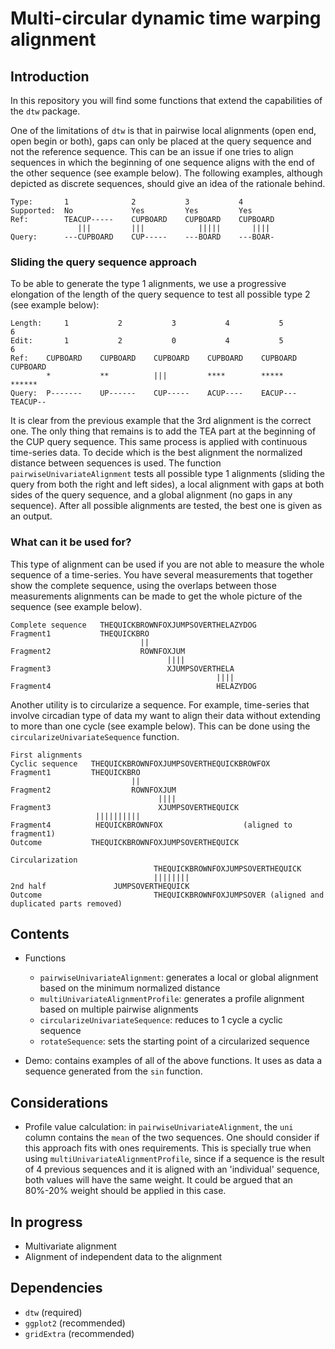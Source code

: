 # Multi-circular dynamic time warping alignment

## Introduction

In this repository you will find some functions that extend the capabilities of the `dtw` package. 

One of the limitations of `dtw` is that in pairwise local alignments (open end, open begin or both), gaps can only be placed at the query sequence and not the reference sequence. This can be an issue if one tries to align sequences in which the beginning of one sequence aligns with the end of the other sequence (see example below). The following examples, although depicted as discrete sequences, should give an idea of the rationale behind.

```
Type:       1              2           3           4
Supported:  No             Yes         Yes         Yes
Ref:        TEACUP-----    CUPBOARD    CUPBOARD    CUPBOARD
               |||         |||            |||||       ||||
Query:      ---CUPBOARD    CUP-----    ---BOARD    ---BOAR-
```

### Sliding the query sequence approach

To be able to generate the type 1 alignments, we use a progressive elongation of the length of the query sequence to test all possible type 2 (see example below):

```
Length:     1           2           3           4           5           6        
Edit:       1           2           0           4           5           6       
Ref:    CUPBOARD    CUPBOARD    CUPBOARD    CUPBOARD    CUPBOARD    CUPBOARD               
        *           **          |||         ****        *****       ******         
Query:  P-------    UP------    CUP-----    ACUP----    EACUP---    TEACUP--
```

It is clear from the previous example that the 3rd alignment is the correct one. The only thing that remains is to add the TEA part at the beginning of the CUP query sequence. This same process is applied with continuous time-series data. To decide which is the best alignment the normalized distance between sequences is used. The function `pairwiseUnivariateAlignment` tests all possible type 1 alignments (sliding the query from both the right and left sides), a local alignment with gaps at both sides of the query sequence, and a global alignment (no gaps in any sequence). After all possible alignments are tested, the best one is given as an output.

### What can it be used for?

This type of alignment can be used if you are not able to measure the whole sequence of a time-series. You have several measurements that together show the complete sequence, using the overlaps between those measurements alignments can be made to get the whole picture of the sequence (see example below).

```
Complete sequence   THEQUICKBROWNFOXJUMPSOVERTHELAZYDOG
Fragment1           THEQUICKBRO
                             ||
Fragment2                    ROWNFOXJUM
                                   ||||
Fragment3                          XJUMPSOVERTHELA    
                                              ||||
Fragment4                                     HELAZYDOG
```

Another utility is to circularize a sequence. For example, time-series that involve circadian type of data my want to align their data without extending to more than one cycle (see example below). This can be done using the `circularizeUnivariateSequence` function.

```
First alignments
Cyclic sequence   THEQUICKBROWNFOXJUMPSOVERTHEQUICKBROWFOX
Fragment1         THEQUICKBRO
                           ||
Fragment2                  ROWNFOXJUM
                                 ||||
Fragment3                        XJUMPSOVERTHEQUICK    
                   ||||||||||
Fragment4          HEQUICKBROWNFOX                  (aligned to fragment1)
Outcome           THEQUICKBROWNFOXJUMPSOVERTHEQUICK

Circularization
                                THEQUICKBROWNFOXJUMPSOVERTHEQUICK
                                ||||||||
2nd half               JUMPSOVERTHEQUICK
Outcome                         THEQUICKBROWNFOXJUMPSOVER (aligned and duplicated parts removed)
```

## Contents

* Functions
    * `pairwiseUnivariateAlignment`: generates a local or global alignment based on the minimum normalized distance
    * `multiUnivariateAlignmentProfile`: generates a profile alignment based on multiple pairwise alignments
    * `circularizeUnivariateSequence`: reduces to 1 cycle a cyclic sequence
    * `rotateSequence`: sets the starting point of a circularized sequence
    
* Demo: contains examples of all of the above functions. It uses as data a sequence generated from the `sin` function.

## Considerations

* Profile value calculation: in `pairwiseUnivariateAlignment`, the `uni` column contains the `mean` of the two sequences. One should consider if this approach fits with ones requirements. This is specially true when using `multiUnivariateAlignmentProfile`, since if a sequence is the result of 4 previous sequences and it is aligned with an 'individual' sequence, both values will have the same weight. It could be argued that an 80%-20% weight should be applied in this case.

## In progress

* Multivariate alignment
* Alignment of independent data to the alignment

## Dependencies

* `dtw` (required)
* `ggplot2` (recommended)
* `gridExtra` (recommended)

